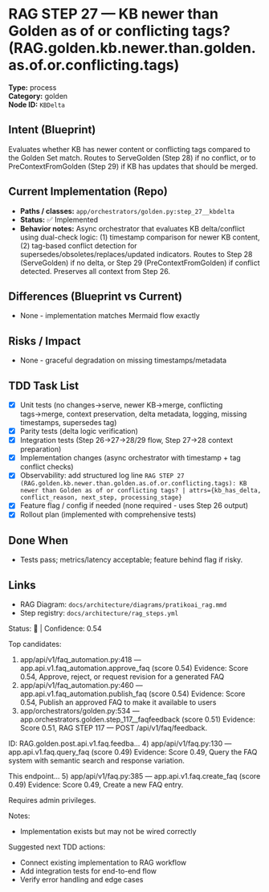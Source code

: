 # RAG STEP 27 — KB newer than Golden as of or conflicting tags? (RAG.golden.kb.newer.than.golden.as.of.or.conflicting.tags)

**Type:** process  
**Category:** golden  
**Node ID:** `KBDelta`

## Intent (Blueprint)
Evaluates whether KB has newer content or conflicting tags compared to the Golden Set match. Routes to ServeGolden (Step 28) if no conflict, or to PreContextFromGolden (Step 29) if KB has updates that should be merged.

## Current Implementation (Repo)
- **Paths / classes:** `app/orchestrators/golden.py:step_27__kbdelta`
- **Status:** ✅ Implemented
- **Behavior notes:** Async orchestrator that evaluates KB delta/conflict using dual-check logic: (1) timestamp comparison for newer KB content, (2) tag-based conflict detection for supersedes/obsoletes/replaces/updated indicators. Routes to Step 28 (ServeGolden) if no delta, or Step 29 (PreContextFromGolden) if conflict detected. Preserves all context from Step 26.

## Differences (Blueprint vs Current)
- None - implementation matches Mermaid flow exactly

## Risks / Impact
- None - graceful degradation on missing timestamps/metadata

## TDD Task List
- [x] Unit tests (no changes→serve, newer KB→merge, conflicting tags→merge, context preservation, delta metadata, logging, missing timestamps, supersedes tag)
- [x] Parity tests (delta logic verification)
- [x] Integration tests (Step 26→27→28/29 flow, Step 27→28 context preparation)
- [x] Implementation changes (async orchestrator with timestamp + tag conflict checks)
- [x] Observability: add structured log line
  `RAG STEP 27 (RAG.golden.kb.newer.than.golden.as.of.or.conflicting.tags): KB newer than Golden as of or conflicting tags? | attrs={kb_has_delta, conflict_reason, next_step, processing_stage}`
- [x] Feature flag / config if needed (none required - uses Step 26 output)
- [x] Rollout plan (implemented with comprehensive tests)

## Done When
- Tests pass; metrics/latency acceptable; feature behind flag if risky.

## Links
- RAG Diagram: `docs/architecture/diagrams/pratikoai_rag.mmd`
- Step registry: `docs/architecture/rag_steps.yml`


<!-- AUTO-AUDIT:BEGIN -->
Status: 🔌  |  Confidence: 0.54

Top candidates:
1) app/api/v1/faq_automation.py:418 — app.api.v1.faq_automation.approve_faq (score 0.54)
   Evidence: Score 0.54, Approve, reject, or request revision for a generated FAQ
2) app/api/v1/faq_automation.py:460 — app.api.v1.faq_automation.publish_faq (score 0.54)
   Evidence: Score 0.54, Publish an approved FAQ to make it available to users
3) app/orchestrators/golden.py:534 — app.orchestrators.golden.step_117__faqfeedback (score 0.51)
   Evidence: Score 0.51, RAG STEP 117 — POST /api/v1/faq/feedback.

ID: RAG.golden.post.api.v1.faq.feedba...
4) app/api/v1/faq.py:130 — app.api.v1.faq.query_faq (score 0.49)
   Evidence: Score 0.49, Query the FAQ system with semantic search and response variation.

This endpoint...
5) app/api/v1/faq.py:385 — app.api.v1.faq.create_faq (score 0.49)
   Evidence: Score 0.49, Create a new FAQ entry.

Requires admin privileges.

Notes:
- Implementation exists but may not be wired correctly

Suggested next TDD actions:
- Connect existing implementation to RAG workflow
- Add integration tests for end-to-end flow
- Verify error handling and edge cases
<!-- AUTO-AUDIT:END -->